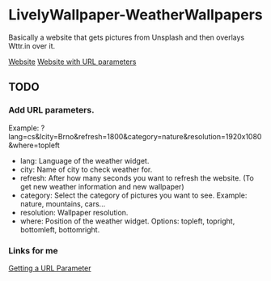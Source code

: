 # LivelyWallpaper-WeatherWallpapers
Basically a website that gets pictures from Unsplash and then overlays Wttr.in over it.

[Website](https://miraficus.github.io/LivelyWallpaper-WeatherWallpapers/)
[Website with URL parameters](https://miraficus.github.io/LivelyWallpaper-WeatherWallpapers/?lang=cs&lcity=Brno&refresh=1800&category=nature&resolution=1920x1080&where=topleft)

## TODO
### Add URL parameters.
Example: ?lang=cs&lcity=Brno&refresh=1800&category=nature&resolution=1920x1080&where=topleft

- lang: Language of the weather widget.
- city: Name of city to check weather for.
- refresh: After how many seconds you want to refresh the website. (To get new weather information and new wallpaper)
- category: Select the category of pictures you want to see. Example: nature, mountains, cars...
- resolution: Wallpaper resolution.
- where: Position of the weather widget. Options: topleft, topright, bottomleft, bottomright.

### Links for me
[Getting a URL Parameter](https://www.sitepoint.com/get-url-parameters-with-javascript/)